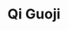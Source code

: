 ---
title: Qi Guoji
creator: Shizhao
licence: CC BY-SA 3.0
licence-url: https://creativecommons.org/licenses/by-sa/3.0/deed.en
image-url: https://upload.wikimedia.org/wikipedia/commons/thumb/a/a1/Qi_Guoji.jpg/1025px-Qi_Guoji.jpg
---
